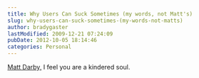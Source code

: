 ```yaml
---
title: Why Users Can Suck Sometimes (my words, not Matt's)
slug: why-users-can-suck-sometimes-(my-words-not-matts)
author: bradygaster
lastModified: 2009-12-21 07:24:09
pubDate: 2012-10-05 18:14:46
categories: Personal
---
```


<a href="http://matt-darby.com/?p=182" title="Matt-Darby.com ??? What IT Pros Hate About Users">Matt Darby,</a>  I feel you are a kindered soul.
